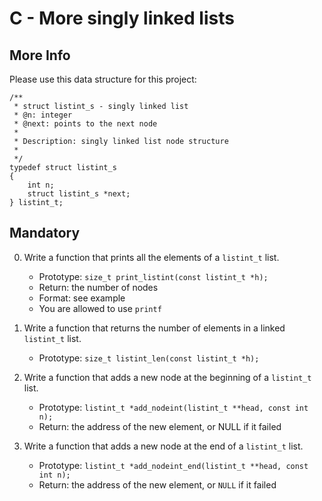 # C - More singly linked lists

## More Info
Please use this data structure for this project:

```
/**
 * struct listint_s - singly linked list
 * @n: integer
 * @next: points to the next node
 *
 * Description: singly linked list node structure
 * 
 */
typedef struct listint_s
{
    int n;
    struct listint_s *next;
} listint_t;
```
## Mandatory

0. Write a function that prints all the elements of a `listint_t` list.

	- Prototype: `size_t print_listint(const listint_t *h);`
	- Return: the number of nodes
	- Format: see example
	- You are allowed to use `printf`

1. Write a function that returns the number of elements in a linked `listint_t` list.

	- Prototype: `size_t listint_len(const listint_t *h);`

2. Write a function that adds a new node at the beginning of a `listint_t` list.

	- Prototype: `listint_t *add_nodeint(listint_t **head, const int n);`
	- Return: the address of the new element, or NULL if it failed

3. Write a function that adds a new node at the end of a `listint_t` list.

	- Prototype: `listint_t *add_nodeint_end(listint_t **head, const int n);`
	- Return: the address of the new element, or `NULL` if it failed
